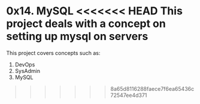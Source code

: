 0x14. MySQL
<<<<<<< HEAD
This project deals with a concept on setting up mysql on servers
=======
This project covers concepts such as:
1. DevOps
2. SysAdmin
3. MySQL
>>>>>>> 8a65d8116288faece7f6ea65436c72547ee4d371
